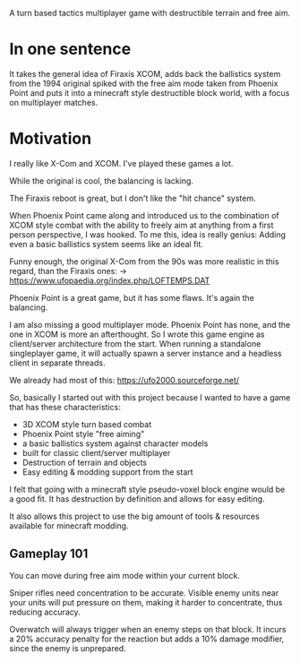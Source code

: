 A turn based tactics multiplayer game with destructible terrain and free aim.

# In one sentence

It takes the general idea of Firaxis XCOM, adds back the ballistics system from the 1994 original
spiked with the free aim mode taken from Phoenix Point and puts it into a minecraft style
destructible block world, with a focus on multiplayer matches.

# Motivation

I really like X-Com and XCOM. I've played these games a lot.

While the original is cool, the balancing is lacking.

The Firaxis reboot is great, but I don't like the "hit chance" system.

When Phoenix Point came along and introduced us to the combination
of XCOM style combat with the ability to freely aim at anything from
a first person perspective, I was hooked. To me this, idea is really genius:
Adding even a basic ballistics system seems like an ideal fit.

Funny enough, the original X-Com from the 90s was more realistic in this regard, than
the Firaxis ones:
-> https://www.ufopaedia.org/index.php/LOFTEMPS.DAT

Phoenix Point is a great game, but it has some flaws. It's again the balancing.

I am also missing a good multiplayer mode. Phoenix Point has none, and the one
in XCOM is more an afterthought. So I wrote this game engine as client/server
architecture from the start. When running a standalone singleplayer game,
it will actually spawn a server instance and a headless client in separate threads.

We already had most of this: https://ufo2000.sourceforge.net/

So, basically I started out with this project because I wanted to have a game that
has these characteristics:

- 3D XCOM style turn based combat
- Phoenix Point style "free aiming"
- a basic ballistics system against character models
- built for classic client/server multiplayer
- Destruction of terrain and objects
- Easy editing & modding support from the start

I felt that going with a minecraft style pseudo-voxel block engine would be a good fit.
It has destruction by definition and allows for easy editing.

It also allows this project to use the big amount of tools & resources available for
minecraft modding.

## Gameplay 101

You can move during free aim mode within your current block.

Sniper rifles need concentration to be accurate. Visible enemy units near your units will put
pressure on them, making it harder to concentrate, thus reducing accuracy.

Overwatch will always trigger when an enemy steps on that block.
It incurs a 20% accuracy penalty for the reaction but adds a 10% damage modifier,
since the enemy is unprepared.